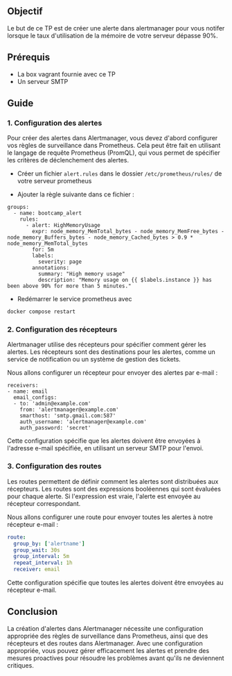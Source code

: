 ## Objectif
Le but de ce TP est de créer une alerte dans alertmanager pour vous notifer lorsque le taux d'utilisation de la mémoire de votre serveur dépasse 90%.

## Prérequis

- La box vagrant fournie avec ce TP
- Un serveur SMTP


## Guide

### 1. Configuration des alertes

Pour créer des alertes dans Alertmanager, vous devez d'abord configurer vos règles de surveillance dans Prometheus. Cela peut être fait en utilisant le langage de requête Prometheus (PromQL), qui vous permet de spécifier les critères de déclenchement des alertes.

- Créer un fichier `alert.rules` dans le dossier `/etc/prometheus/rules/` de votre serveur prometheus

- Ajouter la règle suivante dans ce fichier :

```
groups:
  - name: bootcamp_alert
    rules:
      - alert: HighMemoryUsage
        expr: node_memory_MemTotal_bytes - node_memory_MemFree_bytes - node_memory_Buffers_bytes - node_memory_Cached_bytes > 0.9 * node_memory_MemTotal_bytes
        for: 5m
        labels:
          severity: page
        annotations:
          summary: "High memory usage"
          description: "Memory usage on {{ $labels.instance }} has been above 90% for more than 5 minutes."

```

- Redémarrer le service prometheus avec

```bash
docker compose restart
```


### 2. Configuration des récepteurs


Alertmanager utilise des récepteurs pour spécifier comment gérer les alertes. Les récepteurs sont des destinations pour les alertes, comme un service de notification ou un système de gestion des tickets.

Nous allons configurer un récepteur pour envoyer des alertes par e-mail :

```
receivers:
- name: email
  email_configs:
  - to: 'admin@example.com'
    from: 'alertmanager@example.com'
    smarthost: 'smtp.gmail.com:587'
    auth_username: 'alertmanager@example.com'
    auth_password: 'secret'
```

Cette configuration spécifie que les alertes doivent être envoyées à l'adresse e-mail spécifiée, en utilisant un serveur SMTP pour l'envoi.



### 3. Configuration des routes

Les routes permettent de définir comment les alertes sont distribuées aux récepteurs. Les routes sont des expressions booléennes qui sont évaluées pour chaque alerte. Si l'expression est vraie, l'alerte est envoyée au récepteur correspondant.

Nous allons configurer une route pour envoyer toutes les alertes à notre récepteur e-mail :

```yaml
route:
  group_by: ['alertname']
  group_wait: 30s
  group_interval: 5m
  repeat_interval: 1h
  receiver: email
```

Cette configuration spécifie que toutes les alertes doivent être envoyées au récepteur e-mail.

## Conclusion

La création d'alertes dans Alertmanager nécessite une configuration appropriée des règles de surveillance dans Prometheus, ainsi que des récepteurs et des routes dans Alertmanager. Avec une configuration appropriée, vous pouvez gérer efficacement les alertes et prendre des mesures proactives pour résoudre les problèmes avant qu'ils ne deviennent critiques.